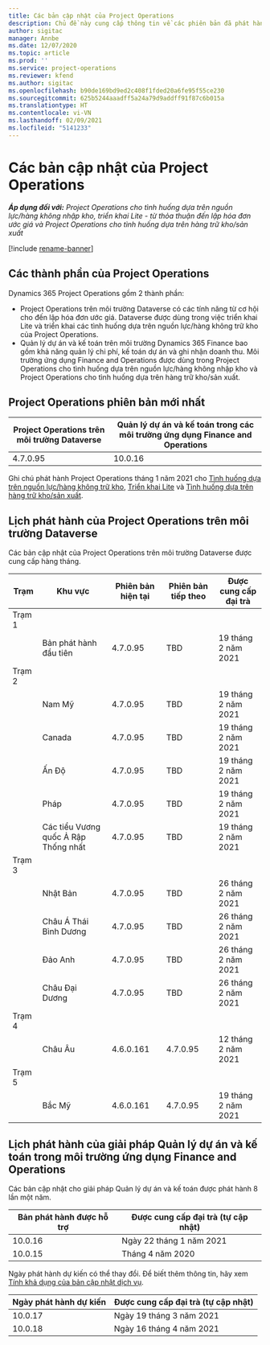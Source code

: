 ```yaml
---
title: Các bản cập nhật của Project Operations
description: Chủ đề này cung cấp thông tin về các phiên bản đã phát hành của Dynamics 365 Project Operations.
author: sigitac
manager: Annbe
ms.date: 12/07/2020
ms.topic: article
ms.prod: ''
ms.service: project-operations
ms.reviewer: kfend
ms.author: sigitac
ms.openlocfilehash: b90de169bd9ed2c408f1fded20a6fe95f55ce230
ms.sourcegitcommit: 625b5244aaadff5a24a79d9addff91f87c6b015a
ms.translationtype: HT
ms.contentlocale: vi-VN
ms.lasthandoff: 02/09/2021
ms.locfileid: "5141233"
---
```

# <a name="project-operations-updates"></a>Các bản cập nhật của Project Operations

_**Áp dụng đối với:** Project Operations cho tình huống dựa trên nguồn lực/hàng không nhập kho, triển khai Lite - từ thỏa thuận đến lập hóa đơn ước giá và Project Operations cho tình huống dựa trên hàng trữ kho/sản xuất_

[!include [rename-banner](~/includes/cc-data-platform-banner.md)]

## <a name="project-operations-components"></a>Các thành phần của Project Operations

Dynamics 365 Project Operations gồm 2 thành phần:

- Project Operations trên môi trường Dataverse có các tính năng từ cơ hội cho đến lập hóa đơn ước giá. Dataverse được dùng trong việc triển khai Lite và triển khai các tình huống dựa trên nguồn lực/hàng không trữ kho của Project Operations.
- Quản lý dự án và kế toán trên môi trường Dynamics 365 Finance bao gồm khả năng quản lý chi phí, kế toán dự án và ghi nhận doanh thu. Môi trường ứng dụng Finance and Operations được dùng trong Project Operations cho tình huống dựa trên nguồn lực/hàng không nhập kho và Project Operations cho tình huống dựa trên hàng trữ kho/sản xuất.

## <a name="project-operations-latest-version"></a>Project Operations phiên bản mới nhất

| Project Operations trên môi trường Dataverse | Quản lý dự án và kế toán trong các môi trường ứng dụng Finance and Operations |
| --- | --- |
| 4.7.0.95 | 10.0.16 |

Ghi chú phát hành Project Operations tháng 1 năm 2021 cho [Tình huống dựa trên nguồn lực/hàng không trữ kho](whats-new-feb-2021-resource-based.md), [Triển khai Lite](../pro/whats-new/whats-new-feb-2021-lite.md) và [Tình huống dựa trên hàng trữ kho/sản xuất](../prod-pma/whats-new/whats-new-jan-2021-stocked.md).

## <a name="release-schedule-for-project-operations-on-dataverse-environment"></a>Lịch phát hành của Project Operations trên môi trường Dataverse

Các bản cập nhật của Project Operations trên môi trường Dataverse được cung cấp hàng tháng. 

| Trạm   | Khu vực        | Phiên bản hiện tại | Phiên bản tiếp theo | Được cung cấp đại trà |
|-----------|---------------|-----------------|--------------|---------------------|
| Trạm 1 |   &nbsp;      |    &nbsp;       | &nbsp;       |      &nbsp;         |
|   &nbsp;  | Bản phát hành đầu tiên |  4.7.0.95       | TBD     | 19 tháng 2 năm 2021           |
| Trạm 2 |   &nbsp;      |    &nbsp;       | &nbsp;       |      &nbsp;         |
|   &nbsp;  | Nam Mỹ |  4.7.0.95       | TBD     | 19 tháng 2 năm 2021           |
|    &nbsp; | Canada        |  4.7.0.95       | TBD     | 19 tháng 2 năm 2021           |
|   &nbsp;  | Ấn Độ         |  4.7.0.95       | TBD     | 19 tháng 2 năm 2021           |
|   &nbsp;  | Pháp         |  4.7.0.95       | TBD     | 19 tháng 2 năm 2021           |
|   &nbsp;  | Các tiểu Vương quốc Ả Rập Thống nhất         |  4.7.0.95       | TBD     | 19 tháng 2 năm 2021           |
| Trạm 3  |      &nbsp;   |     &nbsp;      |     &nbsp;   |      &nbsp;         |
|   &nbsp;  | Nhật Bản         |  4.7.0.95       | TBD     | 26 tháng 2 năm 2021           |
|   &nbsp;  | Châu Á Thái Bình Dương  |  4.7.0.95       | TBD     | 26 tháng 2 năm 2021           |
|   &nbsp;  | Đảo Anh |  4.7.0.95       | TBD     | 26 tháng 2 năm 2021           |
|   &nbsp;  | Châu Đại Dương       |  4.7.0.95       | TBD     | 26 tháng 2 năm 2021           |
| Trạm 4 |     &nbsp;    |     &nbsp;      |     &nbsp;   |      &nbsp;         |
|   &nbsp;  | Châu Âu        |  4.6.0.161       | 4.7.0.95     | 12 tháng 2 năm 2021           |
| Trạm 5 |     &nbsp;    |     &nbsp;      |     &nbsp;   |      &nbsp;         |
|   &nbsp;  | Bắc Mỹ |  4.6.0.161       | 4.7.0.95     | 19 tháng 2 năm 2021           |

## <a name="release-schedule-for-project-management-and-accounting-in-the-finance-and-operations-apps-environment"></a>Lịch phát hành của giải pháp Quản lý dự án và kế toán trong môi trường ứng dụng Finance and Operations

Các bản cập nhật cho giải pháp Quản lý dự án và kế toán được phát hành 8 lần một năm.

| Bản phát hành được hỗ trợ | Được cung cấp đại trà (tự cập nhật) |
| --- | --- |
| 10.0.16 | Ngày 22 tháng 1 năm 2021 |
| 10.0.15 | Tháng 4 năm 2020 |


Ngày phát hành dự kiến có thể thay đổi. Để biết thêm thông tin, hãy xem [Tính khả dụng của bản cập nhật dịch vụ](https://docs.microsoft.com/dynamics365/fin-ops-core/fin-ops/get-started/public-preview-releases?toc=/dynamics365/finance/toc.json).

| Ngày phát hành dự kiến | Được cung cấp đại trà (tự cập nhật) |
| --- | --- |
| 10.0.17 | Ngày 19 tháng 3 năm 2021 |
| 10.0.18 | Ngày 16 tháng 4 năm 2021 |
